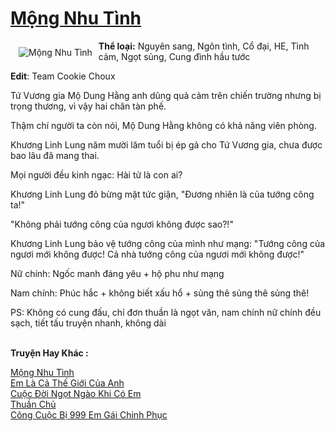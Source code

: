 <a href="https://utruyen.com/truyen/mong-nhu-tinh/19291/" title="Mộng Nhu Tình"><h1>Mộng Nhu Tình</h1></a><div style="display:table"><img align="right" style="float: left; padding: 10px;" src="https://utruyen.com/images/story/200x260/mong-nhu-tinh.jpg" alt="Mộng Nhu Tình"><b>Thể loại:</b> Nguyên sang, Ngôn tình, Cổ đại, HE, Tình cảm, Ngọt sủng, Cung đình hầu tước<p></p><b>Edit</b>: Team Cookie Choux<p></p>Tứ Vương gia Mộ Dung Hằng anh dũng quả cảm trên chiến trường nhưng bị trọng thương, vì vậy hai chân tàn phế.<p></p>Thậm chí người ta còn nói, Mộ Dung Hằng không có khả năng viên phòng. <p></p>Khương Linh Lung năm mười lăm tuổi bị ép gả cho Tứ Vương gia, chưa được bao lâu đã mang thai.<p></p>Mọi người đều kinh ngạc: Hài tử là con ai?<p></p>Khương Linh Lung đỏ bừng mặt tức giận, "Đương nhiên là của tướng công ta!"<p></p>"Không phải tướng công của ngươi không được sao?!"<p></p>Khương Linh Lung bảo vệ tướng công của mình như mạng: "Tướng công của ngươi mới không được! Cả nhà tướng công của ngươi mới không được!"<p></p>Nữ chính: Ngốc manh đáng yêu + hộ phu như mạng<p></p>Nam chính: Phúc hắc + không biết xấu hổ + sủng thê sủng thê sủng thê!<p></p>PS: Không có cung đấu, chỉ đơn thuần là ngọt văn, nam chính nữ chính đều sạch, tiết tấu truyện nhanh, không dài</div><p><br><b>Truyện Hay Khác :</b></p><a href="https://utruyen.com/truyen/mong-nhu-tinh/19291/" alt="Mộng Nhu Tình">Mộng Nhu Tình</a><br/><a href="https://utruyen.com/truyen/em-la-ca-the-gioi-cua-anh/19428/" alt="Em Là Cả Thế Giới Của Anh">Em Là Cả Thế Giới Của Anh</a><br/><a href="https://github.com/quanluxury/ngontinh_top100/tree/master/19199" alt="Cuộc Đời Ngọt Ngào Khi Có Em">Cuộc Đời Ngọt Ngào Khi Có Em</a><br/><a href="https://github.com/quanluxury/ngontinh_top100/tree/master/18925" alt="Thuần Chủ">Thuần Chủ</a><br/><a href="https://maps.google.com.bn/url?q=https%3A%2F%2Futruyen.com%2Ftruyen%2Fcong-cuoc-bi-999-em-gai-chinh-phuc%2F17557%2F" alt="Công Cuộc Bị 999 Em Gái Chinh Phục">Công Cuộc Bị 999 Em Gái Chinh Phục</a><br/>